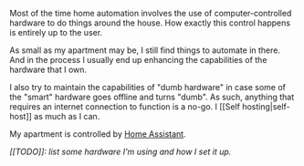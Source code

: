 ---
---

Most of the time home automation involves the use of computer-controlled hardware to do things around the house. How exactly this control happens is entirely up to the user.

As small as my apartment may be, I still find things to automate in there. And in the process I usually end up enhancing the capabilities of the hardware that I own.

I also try to maintain the capabilities of "dumb hardware" in case some of the "smart" hardware goes offline and turns "dumb". As such, anything that requires an internet connection to function is a no-go. I [[Self hosting|self-host]] as much as I can.

My apartment is controlled by [Home Assistant](https://home-assistant.io/).

*[[TODO]]: list some hardware I'm using and how I set it up.*
